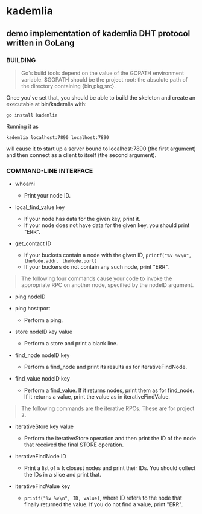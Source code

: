 # kademlia
## demo implementation of kademlia DHT protocol written in GoLang


### BUILDING


> Go's build tools depend on the value of the GOPATH environment variable. $GOPATH
> should be the project root: the absolute path of the directory containing
> {bin,pkg,src}.

Once you've set that, you should be able to build the skeleton and create an
executable at bin/kademlia with:

    go install kademlia

Running it as

    kademlia localhost:7890 localhost:7890

will cause it to start up a server bound to localhost:7890 (the first argument)
and then connect as a client to itself (the second argument).


### COMMAND-LINE INTERFACE


* whoami
  - Print your node ID.

* local_find_value key
  - If your node has data for the given key, print it.
  - If your node does not have data for the given key, you should print "ERR".

* get_contact ID
  - If your buckets contain a node with the given ID,
        `printf("%v %v\n", theNode.addr, theNode.port)`
  - If your buckers do not contain any such node, print "ERR".

> The following four commands cause your code to invoke the appropriate RPC on another node, specified by the nodeID argument.

* ping nodeID
* ping host:port
  - Perform a ping.

* store nodeID key value
  - Perform a store and print a blank line.

* find_node nodeID key
  - Perform a find_node and print its results as for iterativeFindNode.

* find_value nodeID key
  - Perform a find_value. If it returns nodes, print them as for find_node. If it returns a value, print the value as in iterativeFindValue.

> The following commands are the iterative RPCs. These are for project 2.

* iterativeStore key value
  - Perform the iterativeStore operation and then print the ID of the node that
    received the final STORE operation.

* iterativeFindNode ID
  - Print a list of ≤ k closest nodes and print their IDs. You should collect
    the IDs in a slice and print that.

* iterativeFindValue key
  - `printf("%v %v\n", ID, value)`, where ID refers to the node that finally returned the value. If you do not find a value, print "ERR".
